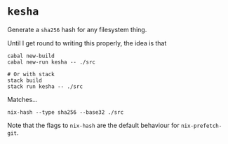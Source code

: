 # `kesha`

Generate a `sha256` hash for any filesystem thing.

Until I get round to writing this properly, the idea is that

```
cabal new-build
cabal new-run kesha -- ./src

# Or with stack
stack build
stack run kesha -- ./src
```

Matches...

```
nix-hash --type sha256 --base32 ./src
```

Note that the flags to `nix-hash` are the default behaviour for
`nix-prefetch-git`.
